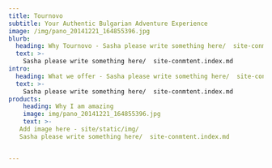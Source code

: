 ```yaml
---
title: Tournovo
subtitle: Your Authentic Bulgarian Adventure Experience
image: /img/pano_20141221_164855396.jpg
blurb:
  heading: Why Tournovo - Sasha please write something here/  site-conmtent.index.md?
  text: >-
    Sasha please write something here/  site-conmtent.index.md
intro:
  heading: What we offer - Sasha please write something here/  site-conmtent.index.md
  text: >-
    Sasha please write something here/  site-conmtent.index.md
products:
    heading: Why I am amazing
    image: img/pano_20141221_164855396.jpg
    text: >-
   Add image here - site/static/img/
   Sasha please write something here/  site-conmtent.index.md


---
```


